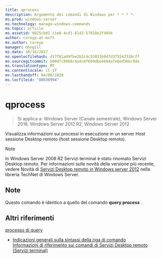 ```yaml
---
title: qprocess
description: Argomento dei comandi di Windows per * * * *-
ms.prod: windows-server
ms.technology: manage-windows-commands
ms.topic: article
ms.assetid: 9825cb01-11e0-4cd1-8142-57910e2f4056
author: coreyp-at-msft
ms.author: coreyp
manager: dongill
ms.date: 10/16/2017
ms.openlocfilehash: d17f81a49fbe2b1c4c55031b947d375542338cff
ms.sourcegitcommit: b00d7c8968c4adc8f699dbee694afe6ed36bc9de
ms.translationtype: MT
ms.contentlocale: it-IT
ms.lasthandoff: 04/08/2020
ms.locfileid: "80836994"
---
```

# <a name="qprocess"></a>qprocess

>Si applica a: Windows Server (Canale semestrale), Windows Server 2016, Windows Server 2012 R2, Windows Server 2012

Visualizza informazioni sui processi in esecuzione in un server Host sessione Desktop remoto (host sessione Desktop remoto).

> [!NOTE]
> In Windows Server 2008 R2 Servizi terminal è stato rinomato Servizi Desktop remoto. Per informazioni sulle novità della versione più recente, vedere Novità di [Servizi Desktop remoto in Windows server 2012](https://technet.microsoft.com/library/hh831527) nella libreria TechNet di Windows Server.

## <a name="remarks"></a>Note
Questo comando è identico a quello del comando **query process** .

## <a name="additional-references"></a>Altri riferimenti
[processo di query](query-process.md)  
- [Indicazioni generali sulla sintassi della riga di comando](command-line-syntax-key.md)  
[Informazioni di riferimento sui comandi di Servizi Desktop remoto (Servizi terminal)](remote-desktop-services-terminal-services-command-reference.md)  
